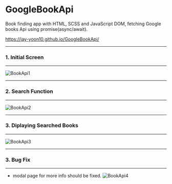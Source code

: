 # GoogleBookApi
Book finding app with HTML, SCSS and JavaScript DOM, fetching Google books Api using promise(async/await).

https://jay-yoon10.github.io/GoogleBookApi/

***
### 1. Initial Screen
***
![BookApi1](https://user-images.githubusercontent.com/93105607/150766308-a02f3550-edd2-4d3b-a6c1-11f229075351.JPG)

***
### 2. Search Function
***
![BookApi2](https://user-images.githubusercontent.com/93105607/150766319-245fd0ec-8e20-454c-b5bd-068db6bf72f7.JPG)

***
### 3. Diplaying Searched Books
***
![BookApi3](https://user-images.githubusercontent.com/93105607/150766330-b86122fa-af7e-4db2-ac8e-03ffed2b01d5.JPG)

***
### 3. Bug Fix
***
- modal page for more info should be fixed.
![BookApi4](https://user-images.githubusercontent.com/93105607/150766532-5c4a15a4-c4a7-4064-bb83-5de6ea99d953.JPG)
